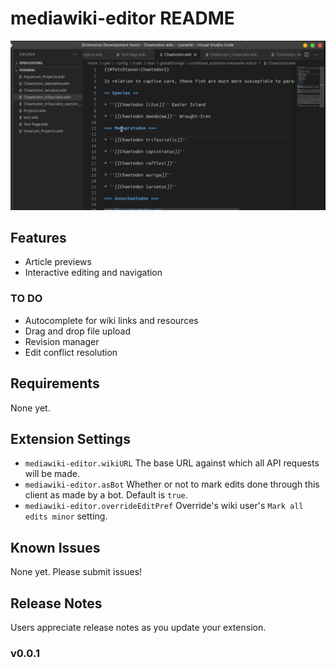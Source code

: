 # mediawiki-editor README

![Demo video.](media/readme/demo.gif)

## Features

* Article previews
* Interactive editing and navigation

### TO DO

* Autocomplete for wiki links and resources
* Drag and drop file upload
* Revision manager
* Edit conflict resolution


## Requirements

None yet.

## Extension Settings

* `mediawiki-editor.wikiURL` The base URL against which all API requests will be made.
* `mediawiki-editor.asBot` Whether or not to mark edits done through this client as made by a bot. Default is `true`.
* `mediawiki-editor.overrideEditPref` Override's wiki user's `Mark all edits minor` setting.

## Known Issues

None yet. Please submit issues!

## Release Notes

Users appreciate release notes as you update your extension.

### v0.0.1